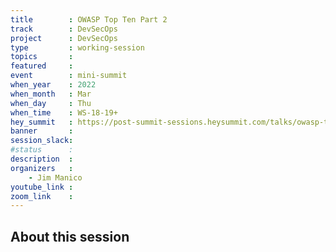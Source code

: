 ```yaml
---
title        : OWASP Top Ten Part 2
track        : DevSecOps
project      : DevSecOps
type         : working-session
topics       :
featured     :
event        : mini-summit
when_year    : 2022
when_month   : Mar
when_day     : Thu
when_time    : WS-18-19+
hey_summit   : https://post-summit-sessions.heysummit.com/talks/owasp-top-ten-part-2/
banner       : 
session_slack:
#status      : 
description  :
organizers   :
    - Jim Manico       
youtube_link : 
zoom_link    : 
---
```


## About this session
